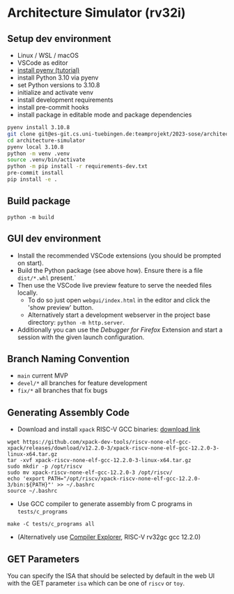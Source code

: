 # Architecture Simulator (rv32i)

## Setup dev environment
- Linux / WSL / macOS
- VSCode as editor
- [install pyenv (tutorial)](https://k0nze.dev/posts/install-pyenv-venv-vscode/)
- install Python 3.10 via pyenv
- set Python versions to 3.10.8
- initialize and activate venv
- install development requirements
- install pre-commit hooks
- install package in editable mode and package dependencies

```bash
pyenv install 3.10.8
git clone git@es-git.cs.uni-tuebingen.de:teamprojekt/2023-sose/architecture-simulator.git
cd architecture-simulator
pyenv local 3.10.8
python -m venv .venv
source .venv/bin/activate
python -m pip install -r requirements-dev.txt
pre-commit install
pip install -e .
```

## Build package

```
python -m build
```

## GUI dev environment

- Install the recommended VSCode extensions (you should be prompted on start).
- Build the Python package (see above how). Ensure there is a file `dist/*.whl` present.`
- Then use the VSCode live preview feature to serve the needed files locally.
  - To do so just open `webgui/index.html` in the editor and click the 'show preview' button.
  - Alternatively start a development webserver in the project base directory: `python -m http.server`.
- Additionally you can use the *Debugger for Firefox* Extension and start a session with the given launch configuration.

## Branch Naming Convention

* `main` current MVP
* `devel/*` all branches for feature development
* `fix/*` all branches that fix bugs

## Generating Assembly Code

* Download and install `xpack` RISC-V GCC binaries: [download link](https://github.com/xpack-dev-tools/riscv-none-elf-gcc-xpack/releases/)

```
wget https://github.com/xpack-dev-tools/riscv-none-elf-gcc-xpack/releases/download/v12.2.0-3/xpack-riscv-none-elf-gcc-12.2.0-3-linux-x64.tar.gz
tar -xvf xpack-riscv-none-elf-gcc-12.2.0-3-linux-x64.tar.gz
sudo mkdir -p /opt/riscv
sudo mv xpack-riscv-none-elf-gcc-12.2.0-3 /opt/riscv/
echo 'export PATH="/opt/riscv/xpack-riscv-none-elf-gcc-12.2.0-3/bin:${PATH}"' >> ~/.bashrc
source ~/.bashrc
```

* Use GCC compiler to generate assembly from C programs in `tests/c_programs`
```
make -C tests/c_programs all
```

* (Alternatively use [Compiler Explorer](https://godbolt.org/), RISC-V rv32gc gcc 12.2.0)

## GET Parameters
You can specify the ISA that should be selected by default in the web UI with the GET parameter `isa` which can be one of `riscv` or `toy`.
